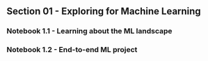 ## Section 01 - Exploring for Machine Learning

### Notebook 1.1 - Learning about the ML landscape
### Notebook 1.2 - End-to-end ML project

```{tableofcontents}
```